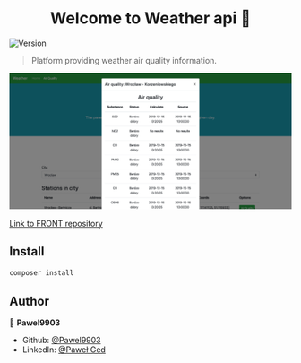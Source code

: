 <h1 align="center">Welcome to Weather api 👋</h1>
<p>
  <img alt="Version" src="https://img.shields.io/badge/version-0.1.0-blue.svg?cacheSeconds=2592000" />
</p>

> Platform providing weather air quality information.

![Screenshot](screenshot.png)

[Link to FRONT repository](https://github.com/Pawel9903/weather-front)

## Install

```sh
composer install
```

## Author

👤 **Pawel9903**

* Github: [@Pawel9903](https://github.com/Pawel9903)
* LinkedIn: [@Paweł Ged](https://linkedin.com/in/paweł-ged-26038a15a/)
